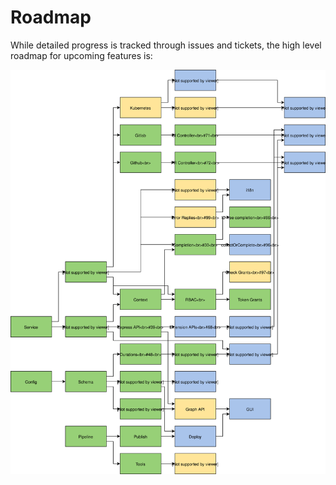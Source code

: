 # Roadmap

While detailed progress is tracked through issues and tickets, the high level roadmap for upcoming features is:

![project roadmap](./roadmap.svg)

